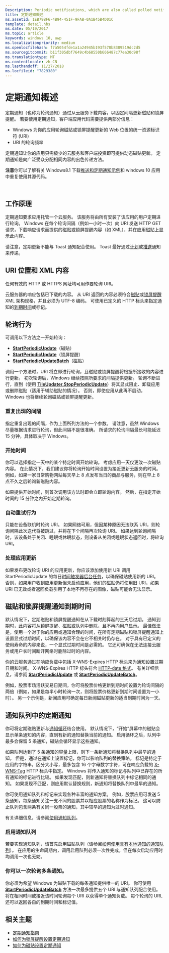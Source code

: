 ```yaml
---
Description: Periodic notifications, which are also called polled notifications, update tiles and badges at a fixed interval by downloading content from a cloud service.
title: 定期通知概述
ms.assetid: 1EB79BF6-4B94-451F-9FAB-0A1B45B4D01C
template: detail.hbs
ms.date: 05/19/2017
ms.topic: article
keywords: windows 10, uwp
ms.localizationpriority: medium
ms.openlocfilehash: f7a5054fde1a1a24945b193f578b8389519dc2d5
ms.sourcegitcommit: b11f305dbf7649c4b68550b666487c77ea30d98f
ms.translationtype: MT
ms.contentlocale: zh-CN
ms.lasthandoff: 11/27/2018
ms.locfileid: "7829380"
---
```

# <a name="periodic-notification-overview"></a>定期通知概述
 


定期通知（也称为轮询通知）通过从云服务下载内容，以固定间隔更新磁贴和锁屏提醒。 若要使用定期通知，客户端应用代码需要提供两部分信息：

-   Windows 为你的应用轮询磁贴或锁屏提醒更新的 Web 位置的统一资源标识符 (URI)
-   URI 的轮询频率

定期通知让你的应用只需极少的云服务和客户端投资即可提供动态磁贴更新。 定期通知是向广泛受众分配相同内容的出色传递方法。

**注意**你可以了解有关 Windows8.1 下载[推送和定期通知示例](http://go.microsoft.com/fwlink/p/?linkid=231476)和 windows 10 应用中重复使用其源代码。

 

## <a name="how-it-works"></a>工作原理


定期通知要求应用托管一个云服务。 该服务将由所有安装了该应用的用户定期进行轮询。 Windows 在每个轮询间隔（例如一小时一次）向 URI 发送 HTTP GET 请求，下载响应请求而提供的磁贴或锁屏提醒内容（如 XML），并在应用磁贴上显示此内容。

请注意，定期更新不能与 Toast 通知配合使用。 Toast 最好通过[计划](https://msdn.microsoft.com/library/windows/apps/hh465417)或[推送](https://msdn.microsoft.com/library/windows/apps/xaml/hh868252)通知来传递。

## <a name="uri-location-and-xml-content"></a>URI 位置和 XML 内容


任何有效的 HTTP 或 HTTPS 网址均可用作要轮询 URI。

云服务器的响应包括已下载的内容。 从 URI 返回的内容必须符合[磁贴](adaptive-tiles-schema.md)或[锁屏提醒](https://msdn.microsoft.com/library/windows/apps/br212851) XML 架构规格，并且必须为 UTF-8 编码。 可使用已定义的 HTTP 标头来指定通知的[到期时间](#expiration-of-tile-and-badge-notifications)或标记。

## <a name="polling-behavior"></a>轮询行为


可调用以下方法之一开始轮询：

-   [**StartPeriodicUpdate**](https://docs.microsoft.com/uwp/api/Windows.UI.Notifications.TileUpdater#Windows_UI_Notifications_TileUpdater_StartPeriodicUpdate_Windows_Foundation_Uri_Windows_Foundation_DateTime_Windows_UI_Notifications_PeriodicUpdateRecurrence_)（磁贴）
-   [**StartPeriodicUpdate**](https://docs.microsoft.com/uwp/api/Windows.UI.Notifications.BadgeUpdater#Windows_UI_Notifications_BadgeUpdater_StartPeriodicUpdate_Windows_Foundation_Uri_Windows_Foundation_DateTime_Windows_UI_Notifications_PeriodicUpdateRecurrence_)（锁屏提醒）
-   [**StartPeriodicUpdateBatch**](https://docs.microsoft.com/uwp/api/Windows.UI.Notifications.TileUpdater#Windows_UI_Notifications_TileUpdater_StartPeriodicUpdateBatch_Windows_Foundation_Collections_IIterable_1_Windows_UI_Notifications_PeriodicUpdateRecurrence_)（磁贴）

调用一个方法时，URI 将立即进行轮询，且磁贴或锁屏提醒将根据所接收的内容进行更新。 初次轮询后，Windows 继续按照所要求的间隔提供更新。 轮询不断进行，直到（使用 [**TileUpdater.StopPeriodicUpdate**](https://docs.microsoft.com/uwp/api/Windows.UI.Notifications.TileUpdater.StopPeriodicUpdate)）将其显式阻止、卸载应用或删除磁贴（适用于辅助磁贴的情况）。 否则，即使应用从此再不启动，Windows 也将继续轮询磁贴或锁屏提醒更新。

### <a name="the-recurrence-interval"></a>重复出现的间隔

指定重复出现的间隔，作为上面所列方法的一个参数。 请注意，虽然 Windows 尽量根据请求进行轮询，但此间隔不是很准确。 所请求的轮询间隔最长可能延迟 15 分钟，具体取决于 Windows。

### <a name="the-start-time"></a>开始时间

你可以选择指定一天中的某个特定时间开始轮询。 考虑应用一天仅更改一次磁贴内容。 在此情况下，我们建议你将轮询开始时间设置为接近更新云服务的时间。 例如，如果一家日常购物网站每天早上 8 点发布当日的商品与服务，则在早上 8 点不久之后轮询新磁贴内容。

如果提供开始时间，则首次调用该方法时即会立即轮询内容。 然后，在指定开始时间的 15 分钟之内开始定期轮询。

### <a name="automatic-retry-behavior"></a>自动重试行为

只能在设备联机时轮询 URI。 如果网络可用，但因某种原因无法联系 URI，则轮询间隔此次迭代将被跳过，并将在下个间隔再次轮询 URI。 如果达到轮询间隔时，该设备处于关闭、睡眠或休眠状态，则设备从关闭或睡眠状态返回时，将轮询 URI。

### <a name="handling-app-updates"></a>处理应用更新

如果发布更改轮询 URI 的应用更新，你应该添加使用新 URI 调用 StartPeriodicUpdate 的每日[时间触发器后台任务](../../../launch-resume/run-a-background-task-on-a-timer-.md)，以确保磁贴使用新的 URI。 否则，如果用户收到应用更新但未启动应用，他们的磁贴仍将使用旧 URI，如果 URI 已无效或者返回负载引用了本地不再存在的图像，磁贴可能会无法显示。

## <a name="expiration-of-tile-and-badge-notifications"></a>磁贴和锁屏提醒通知到期时间


默认情况下，定期磁贴和锁屏提醒通知在从下载时刻算起的三天后过期。 通知到期时，此内容将从锁屏提醒、磁贴或队列中删除，且不再向用户显示。 最佳做法是，使用一个对于你的应用或通知合理的时间，在所有定期磁贴和锁屏提醒通知上设置显式过期时间，以确保该内容不会在它不相关时仍存在。 对于具有已定义的使用寿命的内容来说，一个显式过期时间是必需的。 它还可确保在无法连接云服务或用户长时间断开网络时删除过时的内容。

你的云服务通过在响应负载中包括 X-WNS-Expires HTTP 标头来为通知设置过期日期和时间。 X-WNS-Expires HTTP 标头符合 [HTTP-date 格式](http://go.microsoft.com/fwlink/p/?linkid=253706)。 有关详细信息，请参阅 [**StartPeriodicUpdate**](https://docs.microsoft.com/uwp/api/Windows.UI.Notifications.TileUpdater#Windows_UI_Notifications_TileUpdater_StartPeriodicUpdate_Windows_Foundation_Uri_Windows_Foundation_DateTime_Windows_UI_Notifications_PeriodicUpdateRecurrence_) 或 [**StartPeriodicUpdateBatch**](https://docs.microsoft.com/uwp/api/Windows.UI.Notifications.TileUpdater#Windows_UI_Notifications_TileUpdater_StartPeriodicUpdateBatch_Windows_Foundation_Collections_IIterable_1_Windows_UI_Notifications_PeriodicUpdateRecurrence_)。

例如，股票市场活跃交易日期间，你可将股票价格更新到期时间设置为轮询间隔的两倍（例如，如果是每半小时轮询一次，则将股票价格更新到期时间设置为一小时）。 另一个示例是，新闻应用可确定每日新闻磁贴更新的适当到期时间为一天。

## <a name="periodic-notifications-in-the-notification-queue"></a>通知队列中的定期通知


你可将定期磁贴更新与[通知循环](https://msdn.microsoft.com/library/windows/apps/hh781199)结合使用。 默认情况下，“开始”屏幕中的磁贴会显示单条通知的内容，直到有新的通知替换当前的通知。 启用循环之后，队列中最多会保留 5 条通知，磁贴会循环显示这些通知。

如果队列达到了 5 条通知的容量上限，则下一条新通知将替换队列中最早的通知。 但是，通过在通知上设置标记，你可以影响队列的替换策略。 标记是特定于应用的字符串，区分大小写，最多包含 16 个字母数字字符，可在响应负载的 [X-WNS-Tag](https://msdn.microsoft.com/library/windows/apps/hh465435.aspx#pncodes_x_wns_tag) HTTP 标头中指定。 Windows 将传入通知的标记与队列中已存在的所有通知的标记进行比较。 如果发现匹配，则新通知将替换队列中标记相同的通知。 如果发现不匹配，则应用默认替换规则，新通知将替换队列中最早的通知。

你可使用通知队列和标记来实现各种丰富的通知方案。 例如，股票应用可发送 5 条通知，每条通知关注一支不同的股票并以相应股票的名称作为标记。 这可以防止队列包含两条有关同一股票的通知，其中较早的通知为过时通知。

有关详细信息，请参阅[使用通知队列](https://msdn.microsoft.com/library/windows/apps/hh781199)。

### <a name="enabling-the-notification-queue"></a>启用通知队列

若要实现通知队列，请首先启用磁贴队列（请参阅[如何使用具有本地通知的通知队列](https://blogs.msdn.microsoft.com/tiles_and_toasts/2016/01/05/quickstart-how-to-use-the-tile-notification-queue-with-local-notifications/)）。 在应用的生命周期内，调用启用队列必须一次性完成，但在每次启动应用时均调用一次也无妨。

### <a name="polling-for-more-than-one-notification-at-a-time"></a>你可以一次轮询多条通知。

你必须为希望 Windows 为磁贴下载的每条通知提供唯一的 URI。 你可使用 [**StartPeriodicUpdateBatch**](https://docs.microsoft.com/uwp/api/Windows.UI.Notifications.TileUpdater#Windows_UI_Notifications_TileUpdater_StartPeriodicUpdateBatch_Windows_Foundation_Collections_IIterable_1_Windows_UI_Notifications_PeriodicUpdateRecurrence_) 方法一次最多提供五个 URI 与通知队列配合使用。 将在相同时间或接近该时间轮询每个 URI 以获得单个通知负载。 每个轮询的 URL 还可以返回各自的到期时间和标记值。

## <a name="related-topics"></a>相关主题


* [定期通知指南](https://msdn.microsoft.com/library/windows/apps/hh761461)
* [如何为锁屏提醒设置定期通知](https://msdn.microsoft.com/library/windows/apps/hh761476)
* [如何为磁贴设置定期通知](https://msdn.microsoft.com/library/windows/apps/hh761476)
 
